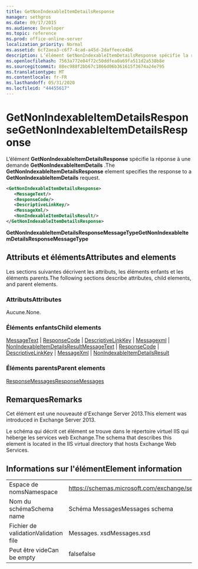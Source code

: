 ```yaml
---
title: GetNonIndexableItemDetailsResponse
manager: sethgros
ms.date: 09/17/2015
ms.audience: Developer
ms.topic: reference
ms.prod: office-online-server
localization_priority: Normal
ms.assetid: 6cf2aea3-c6f7-4cad-a45d-2daffeece4b6
description: L’élément GetNonIndexableItemDetailsResponse spécifie la réponse à une demande GetNonIndexableItemDetails.
ms.openlocfilehash: 7563a772e04f72c50ddfea0a69fa511d2a538b8e
ms.sourcegitcommit: 88ec988f2bb67c1866d06b361615f3674a24e795
ms.translationtype: MT
ms.contentlocale: fr-FR
ms.lasthandoff: 05/31/2020
ms.locfileid: "44455617"
---
```

# <a name="getnonindexableitemdetailsresponse"></a><span data-ttu-id="f1f7f-103">GetNonIndexableItemDetailsResponse</span><span class="sxs-lookup"><span data-stu-id="f1f7f-103">GetNonIndexableItemDetailsResponse</span></span>

<span data-ttu-id="f1f7f-104">L’élément **GetNonIndexableItemDetailsResponse** spécifie la réponse à une demande **GetNonIndexableItemDetails** .</span><span class="sxs-lookup"><span data-stu-id="f1f7f-104">The **GetNonIndexableItemDetailsResponse** element specifies the response to a **GetNonIndexableItemDetails** request.</span></span> 
  
```XML
<GetNonIndexableItemDetailsResponse>
   <MessageText/>
   <ResponseCode/>
   <DescriptiveLinkKey/>
   <MessageXml/>
   <NonIndexableItemDetailsResult/>
</GetNonIndexableItemDetailsResponse>
```

 <span data-ttu-id="f1f7f-105">**GetNonIndexableItemDetailsResponseMessageType**</span><span class="sxs-lookup"><span data-stu-id="f1f7f-105">**GetNonIndexableItemDetailsResponseMessageType**</span></span>
## <a name="attributes-and-elements"></a><span data-ttu-id="f1f7f-106">Attributs et éléments</span><span class="sxs-lookup"><span data-stu-id="f1f7f-106">Attributes and elements</span></span>

<span data-ttu-id="f1f7f-107">Les sections suivantes décrivent les attributs, les éléments enfants et les éléments parents.</span><span class="sxs-lookup"><span data-stu-id="f1f7f-107">The following sections describe attributes, child elements, and parent elements.</span></span>
  
### <a name="attributes"></a><span data-ttu-id="f1f7f-108">Attributs</span><span class="sxs-lookup"><span data-stu-id="f1f7f-108">Attributes</span></span>

<span data-ttu-id="f1f7f-109">Aucune.</span><span class="sxs-lookup"><span data-stu-id="f1f7f-109">None.</span></span>
  
### <a name="child-elements"></a><span data-ttu-id="f1f7f-110">Éléments enfants</span><span class="sxs-lookup"><span data-stu-id="f1f7f-110">Child elements</span></span>

<span data-ttu-id="f1f7f-111">[MessageText](messagetext.md)  |  [ResponseCode](responsecode.md)  |  [DescriptiveLinkKey](descriptivelinkkey.md)  |  [Messagexml](messagexml.md)  |  [NonIndexableItemDetailsResult](nonindexableitemdetailsresult.md)</span><span class="sxs-lookup"><span data-stu-id="f1f7f-111">[MessageText](messagetext.md) | [ResponseCode](responsecode.md) | [DescriptiveLinkKey](descriptivelinkkey.md) | [MessageXml](messagexml.md) | [NonIndexableItemDetailsResult](nonindexableitemdetailsresult.md)</span></span>
  
### <a name="parent-elements"></a><span data-ttu-id="f1f7f-112">Éléments parents</span><span class="sxs-lookup"><span data-stu-id="f1f7f-112">Parent elements</span></span>

[<span data-ttu-id="f1f7f-113">ResponseMessages</span><span class="sxs-lookup"><span data-stu-id="f1f7f-113">ResponseMessages</span></span>](responsemessages.md)
  
## <a name="remarks"></a><span data-ttu-id="f1f7f-114">Remarques</span><span class="sxs-lookup"><span data-stu-id="f1f7f-114">Remarks</span></span>

<span data-ttu-id="f1f7f-115">Cet élément est une nouveauté d'Exchange Server 2013.</span><span class="sxs-lookup"><span data-stu-id="f1f7f-115">This element was introduced in Exchange Server 2013.</span></span>
  
<span data-ttu-id="f1f7f-116">Le schéma qui décrit cet élément se trouve dans le répertoire virtuel IIS qui héberge les services web Exchange.</span><span class="sxs-lookup"><span data-stu-id="f1f7f-116">The schema that describes this element is located in the IIS virtual directory that hosts Exchange Web Services.</span></span>
  
## <a name="element-information"></a><span data-ttu-id="f1f7f-117">Informations sur l'élément</span><span class="sxs-lookup"><span data-stu-id="f1f7f-117">Element information</span></span>

|||
|:-----|:-----|
|<span data-ttu-id="f1f7f-118">Espace de noms</span><span class="sxs-lookup"><span data-stu-id="f1f7f-118">Namespace</span></span>  <br/> |https://schemas.microsoft.com/exchange/services/2006/messages  <br/> |
|<span data-ttu-id="f1f7f-119">Nom du schéma</span><span class="sxs-lookup"><span data-stu-id="f1f7f-119">Schema name</span></span>  <br/> |<span data-ttu-id="f1f7f-120">Schéma Messages</span><span class="sxs-lookup"><span data-stu-id="f1f7f-120">Messages schema</span></span>  <br/> |
|<span data-ttu-id="f1f7f-121">Fichier de validation</span><span class="sxs-lookup"><span data-stu-id="f1f7f-121">Validation file</span></span>  <br/> |<span data-ttu-id="f1f7f-122">Messages. xsd</span><span class="sxs-lookup"><span data-stu-id="f1f7f-122">Messages.xsd</span></span>  <br/> |
|<span data-ttu-id="f1f7f-123">Peut être vide</span><span class="sxs-lookup"><span data-stu-id="f1f7f-123">Can be empty</span></span>  <br/> |<span data-ttu-id="f1f7f-124">false</span><span class="sxs-lookup"><span data-stu-id="f1f7f-124">false</span></span>  <br/> |
   

